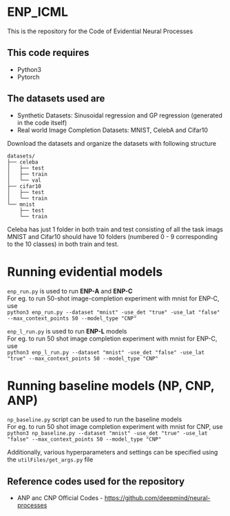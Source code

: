 # ENP_ICML
This is the repository for the Code of Evidential Neural Processes <br />

## This code requires
* Python3
* Pytorch

## The datasets used are
* Synthetic Datasets: Sinusoidal regression and GP regression (generated in the code itself)
* Real world Image Completion Datasets: MNIST, CelebA and Cifar10

Download the datasets and organize the datasets with following structure

```buildoutcfg
datasets/
├── celeba
│   ├── test
│   ├── train
│   └── val
├── cifar10
│   ├── test
│   └── train
└── mnist
    ├── test
    └── train
```

Celeba has just 1 folder in both train and test consisting of all the task imags <br />
MNIST and Cifar10 should have 10 folders (numbered 0 - 9 corresponding to the 10 classes) in both train and test. <br />

# Running evidential models
```enp_run.py``` is used to run **ENP-A** and **ENP-C**<br />
For eg. to run 50-shot image-completion experiment with mnist for ENP-C, use <br />
```python3 enp_run.py --dataset "mnist" -use_det "true" -use_lat "false" --max_context_points 50 --model_type "CNP"```

```enp_l_run.py``` is used to run **ENP-L** models <br />
For eg. to run 50 shot image completion experiment with mnist for ENP-C, use <br />
```python3 enp_l_run.py --dataset "mnist" -use_det "false" -use_lat "true" --max_context_points 50 --model_type "CNP"```

# Running baseline models (NP, CNP, ANP)
```np_baseline.py``` script can be used to run the baseline models <br />
For eg. to run 50 shot image completion experiment with mnist for CNP, use <br />
```python3 np_baseline.py --dataset "mnist" -use_det "true" -use_lat "false" --max_context_points 50 --model_type "CNP"```

Additionally, various hyperparameters and settings can be specified using the ```utilFiles/get_args.py``` file

## Reference codes used for the repository
- ANP anc CNP Official Codes - https://github.com/deepmind/neural-processes
